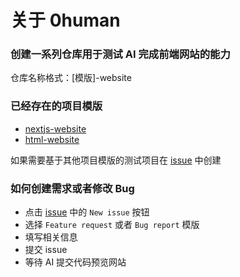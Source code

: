 # 关于 0human

### 创建一系列仓库用于测试 AI 完成前端网站的能力

仓库名称格式：[模版]-website

### 已经存在的项目模版

- [nextjs-website](https://github.com/0human/nextjs-website)
- [html-website](https://github.com/0human/html-website)

如果需要基于其他项目模版的测试项目在 [issue](https://github.com/0human/.github/issues) 中创建

### 如何创建需求或者修改 Bug

- 点击 [issue](https://github.com/0human/nextjs-website/issues) 中的 `New issue` 按钮
- 选择 `Feature request` 或者 `Bug report` 模版
- 填写相关信息
- 提交 issue
- 等待 AI 提交代码预览网站
